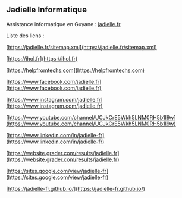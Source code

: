 ## Jadielle Informatique

Assistance informatique en Guyane : [jadielle.fr](https://jadielle.fr)

Liste des liens :  

[https://jadielle.fr/sitemap.xml](https://jadielle.fr/sitemap.xml)

[https://ihol.fr](https://ihol.fr)

[https://helpfromtechs.com](https://helpfromtechs.com)

[https://www.facebook.com/jadielle.fr](https://www.facebook.com/jadielle.fr)

[https://www.instagram.com/jadielle.fr](https://www.instagram.com/jadielle.fr)

[https://www.youtube.com/channel/UCJkCrE5Wkh5LNM0RH5b1I9w](https://www.youtube.com/channel/UCJkCrE5Wkh5LNM0RH5b1I9w)

[https://www.linkedin.com/in/jadielle-fr](https://www.linkedin.com/in/jadielle-fr)

[https://website.grader.com/results/jadielle.fr](https://website.grader.com/results/jadielle.fr)

[https://sites.google.com/view/jadielle-fr](https://sites.google.com/view/jadielle-fr)

[https://jadielle-fr.github.io/](https://jadielle-fr.github.io/)
